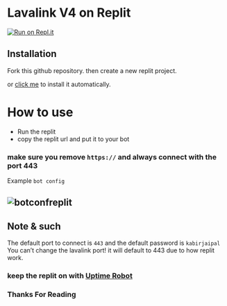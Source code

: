 # Lavalink V4 on Replit

[![Run on Repl.it](https://repl.it/badge/github/@KabirJaipal/Lavalink-V4-Replit)](https://repl.it/github/@KabirJaipal/Lavalink-V4-Replit)

## Installation

Fork this github repository. then create a new replit project.

or [click me](https://replit.com/@KabirJaipal/Lavalink-V4-Replit) to install it automatically.

# How to use

- Run the replit
- copy the replit url and put it to your bot

### make sure you remove `https://` and always connect with the port 443

Example `bot config`

## ![botconfreplit](https://media.discordapp.net/attachments/924277224402722837/1159889508616126545/image.png?ex=6532aa48&is=65203548&hm=1dbabe8640d7f62661e997e68af6fdef1b72a44126ef1058521f966f323ae37d&=&width=772&height=340)

## Note & such

The default port to connect is `443` and the default password is `kabirjaipal`
You can’t change the lavalink port! it will default to 443 due to how replit work.

### keep the replit on with [Uptime Robot](https://uptimerobot.com/)

### Thanks For Reading
